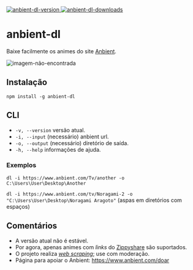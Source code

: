 <div>
    <a href='https://www.npmjs.com/package/anbient-dl'>
        <img src='https://img.shields.io/npm/v/anbient-dl?color=orange&label=npm' alt='anbient-dl-version'>
    </a>
    <a href='https://www.npmjs.com/package/anbient-dl'>
        <img src='https://img.shields.io/npm/dt/anbient-dl' alt='anbient-dl-downloads'>
    </a>
</div>

# anbient-dl

Baixe facilmente os animes do site [Anbient](https://www.anbient.com/).

![imagem-não-encontrada](https://i.imgur.com/bpszYqW.png)

## Instalação
`npm install -g anbient-dl`

## CLI 
- `-v, --version` versão atual.
- `-i, --input` (necessário) anbient url.
- `-o, --output` (necessário) diretório de saída. 
- `-h, --help` informações de ajuda.

### Exemplos
`dl -i https://www.anbient.com/Tv/another -o C:\Users\User\Desktop\Another`

`dl -i https://www.anbient.com/tv/Noragami-2 -o "C:\Users\User\Desktop\Noragami Aragoto"` (aspas em diretórios com espaços)

## Comentários
- A versão atual não é estável.
- Por agora, apenas animes com *links* do [Zippyshare](https://zippyshare.com/) são suportados.
- O projeto realiza *[web scraping](https://pt.wikipedia.org/wiki/Coleta_de_dados_web)*; use com moderação.
- Página para apoiar o Anbient: https://www.anbient.com/doar
